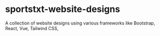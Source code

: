 # sportstxt-website-designs
A collection of website designs using various frameworks like Bootstrap, React, Vue, Tailwind CSS,
